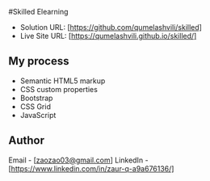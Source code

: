 #Skilled Elearning

- Solution URL: [https://github.com/qumelashvili/skilled]
- Live Site URL: [https://qumelashvili.github.io/skilled/]

## My process

- Semantic HTML5 markup
- CSS custom properties
- Bootstrap
- CSS Grid
- JavaScript


## Author
Email - [zaozao03@gmail.com]
LinkedIn - [https://www.linkedin.com/in/zaur-q-a9a676136/]